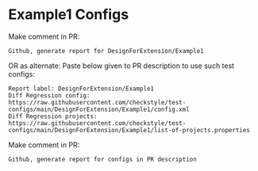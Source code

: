 # Example1 Configs
Make comment in PR:
```
Github, generate report for DesignForExtension/Example1
```
OR as alternate:
Paste below given to PR description to use such test configs:
```
Report label: DesignForExtension/Example1
Diff Regression config: https://raw.githubusercontent.com/checkstyle/test-configs/main/DesignForExtension/Example1/config.xml
Diff Regression projects: https://raw.githubusercontent.com/checkstyle/test-configs/main/DesignForExtension/Example1/list-of-projects.properties
```
Make comment in PR:
```
Github, generate report for configs in PR description
```
